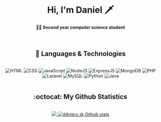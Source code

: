 <h1 align="center">Hi, I'm Daniel 🗡️</h1>
<h4 align="center">👨‍🎓 Second year computer science student</h4>
<br>
<div align="center"><h2>🔮 Languages & Technologies</h2></div>
<br>
    <div align="center">
        <img alt="HTML" src="https://img.shields.io/badge/html5-%23E34F26.svg?style=for-the-badge&logo=html5&logoColor=white">
        <img alt="CSS" src="https://img.shields.io/badge/css3-%231572B6.svg?style=for-the-badge&logo=css3&logoColor=white">
        <img alt="JavaScript" src="https://img.shields.io/badge/javascript-%23323330.svg?style=for-the-badge&logo=javascript&logoColor=%23F7DF1E">
        <img alt="NodeJS" src="https://img.shields.io/badge/node.js-6DA55F?style=for-the-badge&logo=node.js&logoColor=white">
        <img alt="ExpressJS" src="https://img.shields.io/badge/express.js-%23404d59.svg?style=for-the-badge&logo=express&logoColor=%2361DAFB">
        <img alt="MongoDB" src="https://img.shields.io/badge/MongoDB-%234ea94b.svg?style=for-the-badge&logo=mongodb&logoColor=white">
        <img alt="PHP" src="https://img.shields.io/badge/php-%23777BB4.svg?style=for-the-badge&logo=php&logoColor=white">
        <img alt="Laravel" src="https://img.shields.io/badge/laravel-%23FF2D20.svg?style=for-the-badge&logo=laravel&logoColor=white">
        <img alt="MySQL" src="https://img.shields.io/badge/mysql-%2300f.svg?style=for-the-badge&logo=mysql&logoColor=white">
        <img alt="Python" src="https://img.shields.io/badge/python-3670A0?style=for-the-badge&logo=python&logoColor=ffdd54">
        <img alt="Java" src="https://img.shields.io/badge/java-%23ED8B00.svg?style=for-the-badge&logo=java&logoColor=white">
    </div>
    <br>
<div align="center"><h2> :octocat: My Github Statistics </h2></div>
<br>
  <a href="https://github.com/d4nieru">
    <div align="center">
        <img src="https://github-readme-stats.vercel.app/api/top-langs/?username=d4nieru&layout=compact&theme=dark" />
        <img src="https://github-readme-stats.vercel.app/api?username=d4nieru&show_icons=true&theme=dark&line_height=28&count_private=true&include_all_commits=true" alt="d4nieru @ Github stats"/>
    </div>
</a>
